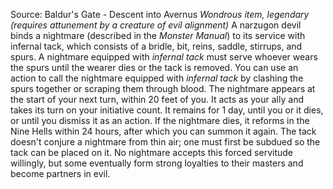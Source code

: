 Source: Baldur's Gate - Descent into Avernus
*Wondrous item, legendary (requires attunement by a creature of evil alignment)*
A narzugon devil binds a nightmare (described in the *Monster Manual*) to its service with infernal tack, which consists of a bridle, bit, reins, saddle, stirrups, and spurs. A nightmare equipped with *infernal tack* must serve whoever wears the spurs until the wearer dies or the tack is removed.
You can use an action to call the nightmare equipped with *infernal tack* by clashing the spurs together or scraping them through blood. The nightmare appears at the start of your next turn, within 20 feet of you. It acts as your ally and takes its turn on your initiative count. It remains for 1 day, until you or it dies, or until you dismiss it as an action. If the nightmare dies, it reforms in the Nine Hells within 24 hours, after which you can summon it again.
The tack doesn't conjure a nightmare from thin air; one must first be subdued so the tack can be placed on it. No nightmare accepts this forced servitude willingly, but some eventually form strong loyalties to their masters and become partners in evil.